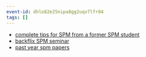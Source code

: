```yaml
---
event-id: dhlo82e25nipa8gg2uqv7lfr84
tags: []
---
```


- [complete tips for SPM from a former SPM student](https://www.daniellimjj.com/2013/06/complete-tips-for-spm-examination-first.html)
- [backflix SPM seminar](https://learn.bacflix.com/courses/take/spm-seminar-2022-recordings/pdfs/49475766-nota-bahagian-1)
- [past year spm papers](https://trial.spmpaper.me/?dir=.%2F2022%2FBahasa%20Melayu)